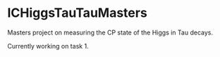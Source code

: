 # ICHiggsTauTauMasters
Masters project on measuring the CP state of the Higgs in Tau decays.

Currently working on task 1.
